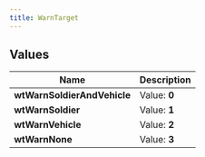 ```yaml
---
title: WarnTarget
---
```


## Values

| Name | Description |
| ---- | ----------- |
| **wtWarnSoldierAndVehicle** | Value: **0** |
| **wtWarnSoldier** | Value: **1** |
| **wtWarnVehicle** | Value: **2** |
| **wtWarnNone** | Value: **3** |

